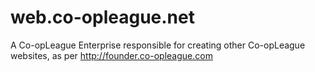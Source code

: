 web.co-opleague.net
===================

A Co-opLeague Enterprise responsible for creating other Co-opLeague websites, as per http://founder.co-opleague.com